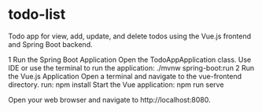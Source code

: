 # todo-list

Todo app for view, add, update, and delete todos using the Vue.js frontend and Spring Boot backend.

1 Run the Spring Boot Application
Open the TodoAppApplication class.
Use IDE or use the terminal to run the application:
./mvnw spring-boot:run
2 Run the Vue.js Application
Open a terminal and navigate to the vue-frontend directory.
run: npm install
Start the Vue application:
npm run serve

Open your web browser and navigate to http://localhost:8080.
